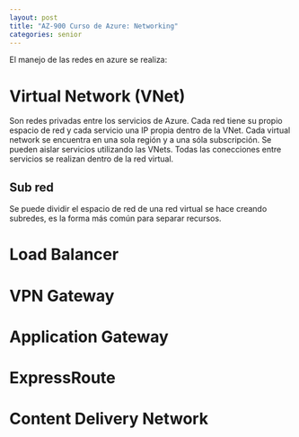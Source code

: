 ```yaml
---
layout: post
title: "AZ-900 Curso de Azure: Networking"
categories: senior
---
```


El manejo de las redes en azure se realiza<!--more-->:

# Virtual Network (VNet)
Son redes privadas entre los servicios de Azure. Cada red tiene su propio espacio de red y cada servicio una IP propia dentro de la VNet. Cada virtual network se encuentra en una sola región y a una sóla subscripción. Se pueden aislar servicios utilizando las VNets. Todas las conecciones entre servicios se realizan dentro de la red virtual.

## Sub red
Se puede dividir el espacio de red de una red virtual se hace creando subredes, es la forma más común para separar recursos.


# Load Balancer


# VPN Gateway


# Application Gateway


# ExpressRoute


# Content Delivery Network

